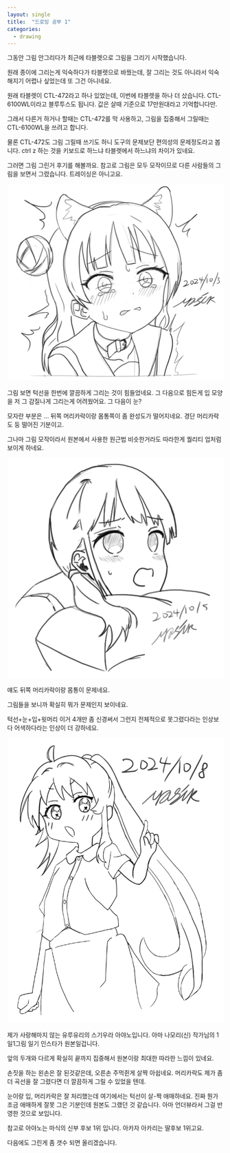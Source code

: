 ```yaml
---
layout: single
title:  "드로잉 공부 1"
categories:
  - drawing
---
```


그동안 그림 안그리다가 최근에 타블렛으로 그림을 그리기 시작했습니다.

원래 종이에 그리는게 익숙하다가 타블렛으로 바꿨는데, 잘 그리는 것도 아니라서 익숙해지기 어렵나 싶었는데 또 그건 아니네요.

원래 타블렛이 CTL-472라고 하나 있었는데, 이번에 타블렛을 하나 더 샀습니다. CTL-6100WL이라고 블루투스도 됩니다. 값은 살때 기준으로 17만원대라고 기억합니다만.

그래서 다른거 하거나 할때는 CTL-472를 막 사용하고, 그림을 집중해서 그릴때는 CTL-6100WL을 쓰려고 합니다.

물론 CTL-472도 그림 그릴때 쓰기도 하니 도구의 문제보단 편의성의 문제정도라고 봅니다. ctrl z 하는 것을 키보드로 하느냐 타블렛에서 하느냐의 차이가 있네요.

그러면 그림 그린거 후기를 해볼까요. 참고로 그림은 모두 모작이므로 다른 사람들의 그림을 보면서 그렸습니다. 트레이싱은 아니고요.


![하으읏](https://raw.githubusercontent.com/aktmdtkd/aktmdtkd.github.io/master/_posts/image/2024-10-18-drawing-image/image1.png)


그림 보면 턱선을 한번에 깔끔하게 그리는 것이 힘들었네요. 그 다음으로 힘든게 입 모양을 저 그 감질나게 그리는게 어려웠어요. 그 다음이 눈?

모자란 부분은 ... 뒤쪽 머리카락이랑 몸통쪽이 좀 완성도가 떨어지네요. 경단 머리카락도 둥 떨어진 기분이고.

그나마 그림 모작이라서 원본에서 사용한 원근법 비슷한거라도 따라한게 퀄리티 업처럼 보이게 하네요.


![베게불만](https://raw.githubusercontent.com/aktmdtkd/aktmdtkd.github.io/master/_posts/image/2024-10-18-drawing-image/image2.png)


얘도 뒤쪽 머리카락이랑 몸통이 문제네요.

그림들을 보니까 확실히 뭐가 문제인지 보이네요.

턱선+눈+입+윗머리 이거 4개만 좀 신경써서 그런지 전체적으로 못그렸다라는 인상보다 어색하다라는 인상이 더 강하네요.


![스기우라아야노](https://raw.githubusercontent.com/aktmdtkd/aktmdtkd.github.io/master/_posts/image/2024-10-18-drawing-image/image3.png)


제가 사랑해마지 않는 유루유리의 스기우라 아야노입니다. 아마 나모리(신) 작가님의 1일1그림 일기 인스타가 원본일겁니다.

앞의 두개와 다르게 확실히 끝까지 집중해서 원본이랑 최대한 따라한 느낌이 있네요.

손짓을 하는 왼손은 잘 된것같은데, 오른손 주먹쥔게 살짝 아쉽네요.
머리카락도 제가 좀 더 곡선을 잘 그렸다면 더 깔끔하게 그릴 수 있었을 텐데.

눈이랑 입, 머리카락은 잘 처리했는데 여기에서는 턱선이 살-짝 애매하네요. 진짜 뭔가 조금 애매하게 잘못 그은 기분인데 원본도 그랬던 것 같습니다. 아마 언더뷰라서 그걸 반영한 것으로 보입니다.

참고로 아야노는 마식의 신부 후보 1위 입니다. 아카자 아카리는 딸후보 1위고요.

다음에도 그린게 좀 갯수 되면 올리겠습니다.